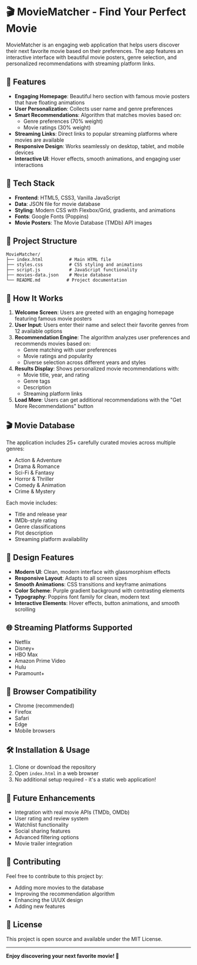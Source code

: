 # 🎬 MovieMatcher - Find Your Perfect Movie

MovieMatcher is an engaging web application that helps users discover their next favorite movie based on their preferences. The app features an interactive interface with beautiful movie posters, genre selection, and personalized recommendations with streaming platform links.

## 🌟 Features

- **Engaging Homepage**: Beautiful hero section with famous movie posters that have floating animations
- **User Personalization**: Collects user name and genre preferences
- **Smart Recommendations**: Algorithm that matches movies based on:
  - Genre preferences (70% weight)
  - Movie ratings (30% weight)
- **Streaming Links**: Direct links to popular streaming platforms where movies are available
- **Responsive Design**: Works seamlessly on desktop, tablet, and mobile devices
- **Interactive UI**: Hover effects, smooth animations, and engaging user interactions

## 🚀 Tech Stack

- **Frontend**: HTML5, CSS3, Vanilla JavaScript
- **Data**: JSON file for movie database
- **Styling**: Modern CSS with Flexbox/Grid, gradients, and animations
- **Fonts**: Google Fonts (Poppins)
- **Movie Posters**: The Movie Database (TMDb) API images

## 📁 Project Structure

```
MovieMatcher/
├── index.html          # Main HTML file
├── styles.css          # CSS styling and animations
├── script.js           # JavaScript functionality
├── movies-data.json    # Movie database
└── README.md          # Project documentation
```

## 🎯 How It Works

1. **Welcome Screen**: Users are greeted with an engaging homepage featuring famous movie posters
2. **User Input**: Users enter their name and select their favorite genres from 12 available options
3. **Recommendation Engine**: The algorithm analyzes user preferences and recommends movies based on:
   - Genre matching with user preferences
   - Movie ratings and popularity
   - Diverse selection across different years and styles
4. **Results Display**: Shows personalized movie recommendations with:
   - Movie title, year, and rating
   - Genre tags
   - Description
   - Streaming platform links
5. **Load More**: Users can get additional recommendations with the "Get More Recommendations" button

## 🎬 Movie Database

The application includes 25+ carefully curated movies across multiple genres:
- Action & Adventure
- Drama & Romance
- Sci-Fi & Fantasy
- Horror & Thriller
- Comedy & Animation
- Crime & Mystery

Each movie includes:
- Title and release year
- IMDb-style rating
- Genre classifications
- Plot description
- Streaming platform availability

## 🎨 Design Features

- **Modern UI**: Clean, modern interface with glassmorphism effects
- **Responsive Layout**: Adapts to all screen sizes
- **Smooth Animations**: CSS transitions and keyframe animations
- **Color Scheme**: Purple gradient background with contrasting elements
- **Typography**: Poppins font family for clean, modern text
- **Interactive Elements**: Hover effects, button animations, and smooth scrolling

## 🌐 Streaming Platforms Supported

- Netflix
- Disney+
- HBO Max
- Amazon Prime Video
- Hulu
- Paramount+

## 📱 Browser Compatibility

- Chrome (recommended)
- Firefox
- Safari
- Edge
- Mobile browsers

## 🛠️ Installation & Usage

1. Clone or download the repository
2. Open `index.html` in a web browser
3. No additional setup required - it's a static web application!

## 🎯 Future Enhancements

- Integration with real movie APIs (TMDb, OMDb)
- User rating and review system
- Watchlist functionality
- Social sharing features
- Advanced filtering options
- Movie trailer integration

## 🤝 Contributing

Feel free to contribute to this project by:
- Adding more movies to the database
- Improving the recommendation algorithm
- Enhancing the UI/UX design
- Adding new features

## 📄 License

This project is open source and available under the MIT License.

---

**Enjoy discovering your next favorite movie! 🍿**